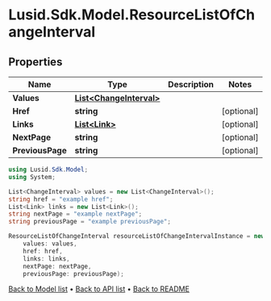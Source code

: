 # Lusid.Sdk.Model.ResourceListOfChangeInterval

## Properties

Name | Type | Description | Notes
------------ | ------------- | ------------- | -------------
**Values** | [**List&lt;ChangeInterval&gt;**](ChangeInterval.md) |  | 
**Href** | **string** |  | [optional] 
**Links** | [**List&lt;Link&gt;**](Link.md) |  | [optional] 
**NextPage** | **string** |  | [optional] 
**PreviousPage** | **string** |  | [optional] 

```csharp
using Lusid.Sdk.Model;
using System;

List<ChangeInterval> values = new List<ChangeInterval>();
string href = "example href";
List<Link> links = new List<Link>();
string nextPage = "example nextPage";
string previousPage = "example previousPage";

ResourceListOfChangeInterval resourceListOfChangeIntervalInstance = new ResourceListOfChangeInterval(
    values: values,
    href: href,
    links: links,
    nextPage: nextPage,
    previousPage: previousPage);
```

[Back to Model list](../README.md#documentation-for-models) &#8226; [Back to API list](../README.md#documentation-for-api-endpoints) &#8226; [Back to README](../README.md)

